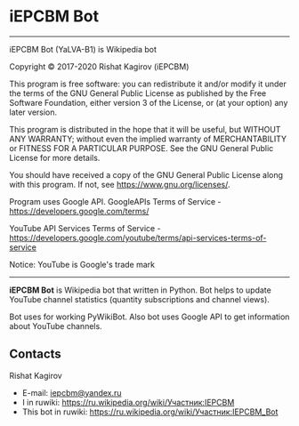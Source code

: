 # iEPCBM Bot

***
iEPCBM Bot (YaLVA-B1) is Wikipedia bot

Copyright © 2017-2020  Rishat Kagirov (iEPCBM)

This program is free software: you can redistribute it and/or modify
it under the terms of the GNU General Public License as published by
the Free Software Foundation, either version 3 of the License, or
(at your option) any later version.

This program is distributed in the hope that it will be useful,
but WITHOUT ANY WARRANTY; without even the implied warranty of
MERCHANTABILITY or FITNESS FOR A PARTICULAR PURPOSE.  See the
GNU General Public License for more details.

You should have received a copy of the GNU General Public License
along with this program.  If not, see <https://www.gnu.org/licenses/>.

Program uses Google API.
GoogleAPIs Terms of Service - <https://developers.google.com/terms/>

YouTube API Services Terms of Service - <https://developers.google.com/youtube/terms/api-services-terms-of-service>

Notice:
YouTube is Google's trade mark
***

**iEPCBM Bot** is Wikipedia bot that written in Python. Bot helps to update YouTube channel statistics (quantity subscriptions and  channel views).

Bot uses for working PyWikiBot. Also bot uses Google API to get information about YouTube channels.

## Contacts
Rishat Kagirov
* E-mail: iepcbm@yandex.ru
* I in ruwiki: <https://ru.wikipedia.org/wiki/Участник:IEPCBM>
* This bot in ruwiki: <https://ru.wikipedia.org/wiki/Участник:IEPCBM_Bot>
